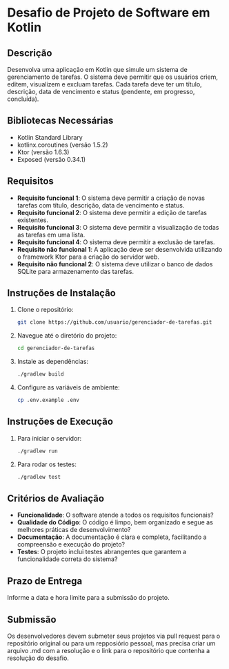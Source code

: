 # Desafio de Projeto de Software em Kotlin

## Descrição
Desenvolva uma aplicação em Kotlin que simule um sistema de gerenciamento de tarefas. O sistema deve permitir que os usuários criem, editem, visualizem e excluam tarefas. Cada tarefa deve ter um título, descrição, data de vencimento e status (pendente, em progresso, concluída).

## Bibliotecas Necessárias
- Kotlin Standard Library
- kotlinx.coroutines (versão 1.5.2)
- Ktor (versão 1.6.3)
- Exposed (versão 0.34.1)

## Requisitos
- **Requisito funcional 1**: O sistema deve permitir a criação de novas tarefas com título, descrição, data de vencimento e status.
- **Requisito funcional 2**: O sistema deve permitir a edição de tarefas existentes.
- **Requisito funcional 3**: O sistema deve permitir a visualização de todas as tarefas em uma lista.
- **Requisito funcional 4**: O sistema deve permitir a exclusão de tarefas.
- **Requisito não funcional 1**: A aplicação deve ser desenvolvida utilizando o framework Ktor para a criação do servidor web.
- **Requisito não funcional 2**: O sistema deve utilizar o banco de dados SQLite para armazenamento das tarefas.

## Instruções de Instalação
1. Clone o repositório:
    ```sh
    git clone https://github.com/usuario/gerenciador-de-tarefas.git
    ```
2. Navegue até o diretório do projeto:
    ```sh
    cd gerenciador-de-tarefas
    ```
3. Instale as dependências:
    ```sh
    ./gradlew build
    ```
4. Configure as variáveis de ambiente:
    ```sh
    cp .env.example .env
    ```

## Instruções de Execução
1. Para iniciar o servidor:
    ```sh
    ./gradlew run
    ```
2. Para rodar os testes:
    ```sh
    ./gradlew test
    ```

## Critérios de Avaliação
- **Funcionalidade**: O software atende a todos os requisitos funcionais?
- **Qualidade do Código**: O código é limpo, bem organizado e segue as melhores práticas de desenvolvimento?
- **Documentação**: A documentação é clara e completa, facilitando a compreensão e execução do projeto?
- **Testes**: O projeto inclui testes abrangentes que garantem a funcionalidade correta do sistema?

## Prazo de Entrega
Informe a data e hora limite para a submissão do projeto.

## Submissão
Os desenvolvedores devem submeter seus projetos via pull request para o repositório original ou para um repposiório pessoal, mas precisa criar um arquivo .md com a resolução e o link para o repositório que contenha a resolução do desafio.

